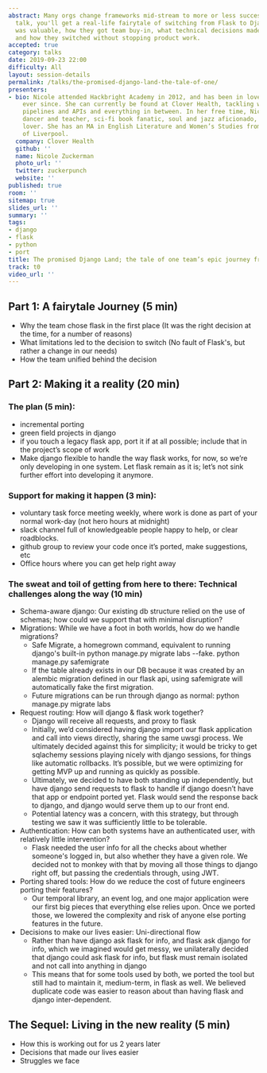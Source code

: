 ```yaml
---
abstract: Many orgs change frameworks mid-stream to more or less success; in this
  talk, you'll get a real-life fairytale of switching from Flask to Django, why each
  was valuable, how they got team buy-in, what technical decisions made things easier/harder,
  and how they switched without stopping product work.
accepted: true
category: talks
date: 2019-09-23 22:00
difficulty: All
layout: session-details
permalink: /talks/the-promised-django-land-the-tale-of-one/
presenters:
- bio: Nicole attended Hackbright Academy in 2012, and has been in love with python
    ever since. She can currently be found at Clover Health, tackling with glee data
    pipelines and APIs and everything in between. In her free time, Nicole is an avid
    dancer and teacher, sci-fi book fanatic, soul and jazz aficionado, and cheese
    lover. She has an MA in English Literature and Women’s Studies from the University
    of Liverpool.
  company: Clover Health
  github: ''
  name: Nicole Zuckerman
  photo_url: ''
  twitter: zuckerpunch
  website: ''
published: true
room: ''
sitemap: true
slides_url: ''
summary: ''
tags:
- django
- flask
- python
- port
title: The promised Django Land; the tale of one team’s epic journey from Flask
track: t0
video_url: ''
---
```


## Part 1: A fairytale Journey (5 min)

* Why the team chose flask in the first place (It was the right decision at the time, for a number of reasons)
* What limitations led to the decision to switch (No fault of Flask's, but rather a change in our needs)
* How the team unified behind the decision

## Part 2: Making it a reality (20 min)

### The plan (5 min):
* incremental porting
* green field projects in django
* if you touch a legacy flask app, port it if at all possible; include that in the project’s scope of work
* Make django flexible to handle the way flask works, for now, so we’re only developing in one system. Let flask remain as it is; let’s not sink further effort into developing it anymore.

### Support for making it happen (3 min):
* voluntary task force meeting weekly, where work is done as part of your normal work-day (not hero hours at midnight)
* slack channel full of knowledgeable people happy to help, or clear roadblocks.
* github group to review your code once it’s ported, make suggestions, etc
* Office hours where you can get help right away

### The sweat and toil of getting from here to there: Technical challenges along the way (10 min)
* Schema-aware django: Our existing db structure relied on the use of schemas; how could we support that with minimal disruption?
* Migrations: While we have a foot in both worlds, how do we handle migrations?
    * Safe Migrate, a homegrown command, equivalent to running django's built-in python manage.py migrate labs --fake.   python manage.py safemigrate
    * If the table already exists in our DB because it was created by an alembic migration defined in our flask api, using safemigrate will automatically fake the first migration.
    * Future migrations can be run through django as normal: python manage.py migrate labs
* Request routing: How will django & flask work together?
    * Django will receive all requests, and proxy to flask
    * Initially, we’d considered having django import our flask application and call into views directly, sharing the same uwsgi process.  We ultimately decided against this for simplicity; it would be tricky to get sqlachemy sessions playing nicely with django sessions, for things like automatic rollbacks.  It’s possible, but we were optimizing for getting MVP up and running as quickly as possible.
    * Ultimately, we decided to have both standing up independently, but have django send requests to flask to handle if django doesn’t have that app or endpoint ported yet. Flask would send the response back to django, and django would serve them up to our front end.
    * Potential latency was a concern, with this strategy, but through testing we saw it was sufficiently little to be tolerable.
* Authentication: How can both systems have an authenticated user, with relatively little intervention?
    * Flask needed the user info for all the checks about whether someone's logged in, but also whether they have a given role. We decided not to monkey with that by moving all those things to django right off, but passing the credentials through, using JWT.
* Porting shared tools: How do we reduce the cost of future engineers porting their features?
    * Our temporal library,  an event log, and one major application were our first big pieces that everything else relies upon.  Once we ported those, we lowered the complexity and risk of anyone else porting features in the future.
* Decisions to make our lives easier: Uni-directional flow
    * Rather than have django ask flask for info, and flask ask django for info, which we imagined would get messy, we unilaterally decided that django could ask flask for info, but flask must remain isolated and not call into anything in django
    * This means that for some tools used by both, we ported the tool but still had to maintain it, medium-term, in flask as well.  We believed duplicate code was easier to reason about than having flask and django inter-dependent.

The Sequel: Living in the new reality (5 min)
---------------------
* How this is working out for us 2 years later
* Decisions that made our lives easier
* Struggles we face